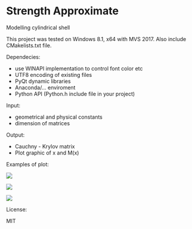 # Strength Approximate

Modelling cylindrical shell

This project was tested on Windows 8.1, x64 with MVS 2017.
Also include CMakelists.txt file.

Dependecies:

- use WINAPI implementation to control font color etc
- UTF8 encoding of existing files
- PyQt dynamic libraries
- Anaconda/... enviroment
- Python API (Python.h include file in your project)

Input:

- geometrical and physical constants
- dimension of matrices

Output:

- Cauchny - Krylov matrix
- Plot graphic of x and M(x)

Examples of plot:

![]({{site.baseurl}}/https://github.com/NuclearRazor/strength_approximate/blob/master/common/img/fig_max.png)

![]({{site.baseurl}}/https://github.com/NuclearRazor/strength_approximate/blob/master/common/img/fig_osc.png)

![]({{site.baseurl}}/https://github.com/NuclearRazor/strength_approximate/blob/master/common/img/fig_sec.png)

License:

MIT
